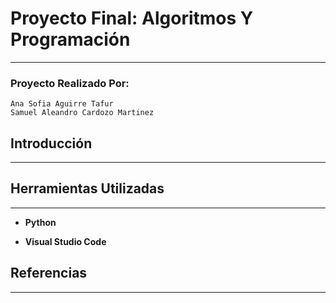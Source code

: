 # Proyecto Final: Algoritmos Y Programación
---
### Proyecto Realizado Por:
~~~
Ana Sofia Aguirre Tafur
Samuel Aleandro Cardozo Martinez
~~~
## Introducción
---

## Herramientas Utilizadas
---
- **Python**

- **Visual Studio Code**

## Referencias
---

